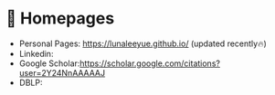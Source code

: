 # 📎 Homepages
- Personal Pages: https://lunaleeyue.github.io/ (updated recently🔥)
- Linkedin: 
- Google Scholar:https://scholar.google.com/citations?user=2Y24NnAAAAAJ
- DBLP: 
